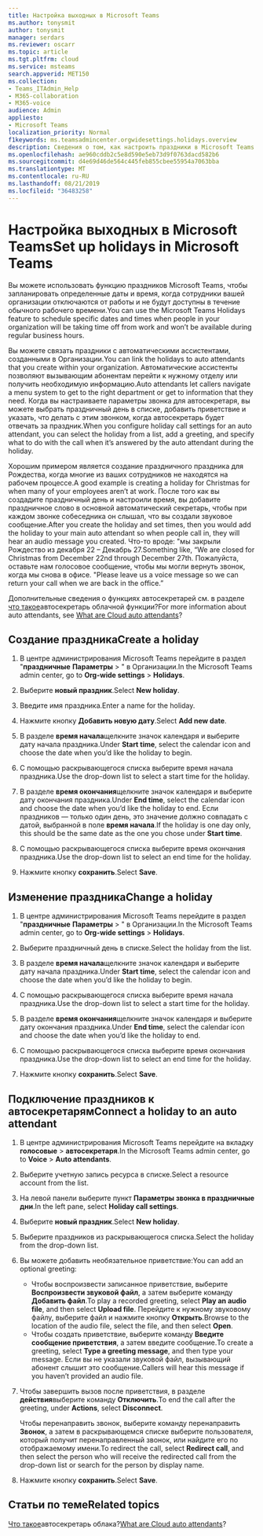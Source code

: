 ```yaml
---
title: Настройка выходных в Microsoft Teams
ms.author: tonysmit
author: tonysmit
manager: serdars
ms.reviewer: oscarr
ms.topic: article
ms.tgt.pltfrm: cloud
ms.service: msteams
search.appverid: MET150
ms.collection:
- Teams_ITAdmin_Help
- M365-collaboration
- M365-voice
audience: Admin
appliesto:
- Microsoft Teams
localization_priority: Normal
f1keywords: ms.teamsadmincenter.orgwidesettings.holidays.overview
description: Сведения о том, как настроить праздники в Microsoft Teams и присоединиться к своему автосекретарь.
ms.openlocfilehash: ae960cddb2c5e8d590e5eb73d9f0763dacd582b6
ms.sourcegitcommit: d4e69d46de564c445feb855cbee55954a7063bba
ms.translationtype: MT
ms.contentlocale: ru-RU
ms.lasthandoff: 08/21/2019
ms.locfileid: "36483258"
---
```

# <a name="set-up-holidays-in-microsoft-teams"></a><span data-ttu-id="e0b09-103">Настройка выходных в Microsoft Teams</span><span class="sxs-lookup"><span data-stu-id="e0b09-103">Set up holidays in Microsoft Teams</span></span>

<span data-ttu-id="e0b09-104">Вы можете использовать функцию праздников Microsoft Teams, чтобы запланировать определенные даты и время, когда сотрудники вашей организации отключаются от работы и не будут доступны в течение обычного рабочего времени.</span><span class="sxs-lookup"><span data-stu-id="e0b09-104">You can use the Microsoft Teams Holidays feature to schedule specific dates and times when people in your organization will be taking time off from work and won’t be available during regular business hours.</span></span> 

<span data-ttu-id="e0b09-105">Вы можете связать праздники с автоматическими ассистентами, созданными в Организации.</span><span class="sxs-lookup"><span data-stu-id="e0b09-105">You can link the holidays to auto attendants that you create within your organization.</span></span> <span data-ttu-id="e0b09-106">Автоматические ассистенты позволяют вызывающим абонентам перейти к нужному отделу или получить необходимую информацию.</span><span class="sxs-lookup"><span data-stu-id="e0b09-106">Auto attendants let callers navigate a menu system to get to the right department or get to information that they need.</span></span> <span data-ttu-id="e0b09-107">Когда вы настраиваете параметры звонка для автосекретаря, вы можете выбрать праздничный день в списке, добавить приветствие и указать, что делать с этим звонком, когда автосекретарь будет отвечать за праздник.</span><span class="sxs-lookup"><span data-stu-id="e0b09-107">When you configure holiday call settings for an auto attendant, you can select the holiday from a list, add a greeting, and specify what to do with the call when it’s answered by the auto attendant during the holiday.</span></span>

<span data-ttu-id="e0b09-108">Хорошим примером является создание праздничного праздника для Рождества, когда многие из ваших сотрудников не находятся на рабочем процессе.</span><span class="sxs-lookup"><span data-stu-id="e0b09-108">A good example is creating a holiday for Christmas for when many of your employees aren’t at work.</span></span> <span data-ttu-id="e0b09-109">После того как вы создадите праздничный день и настроили время, вы добавите праздничное слово в основной автоматический секретарь, чтобы при каждом звонке собеседника он слышал, что вы создали звуковое сообщение.</span><span class="sxs-lookup"><span data-stu-id="e0b09-109">After you create the holiday and set times, then you would add the holiday to your main auto attendant so when people call in, they will hear an audio message you created.</span></span> <span data-ttu-id="e0b09-110">Что-то вроде: "мы закрыли Рождество из декабря 22 – Декабрь 27.</span><span class="sxs-lookup"><span data-stu-id="e0b09-110">Something like, “We are closed for Christmas from December 22nd through December 27th.</span></span> <span data-ttu-id="e0b09-111">Пожалуйста, оставьте нам голосовое сообщение, чтобы мы могли вернуть звонок, когда мы снова в офисе. "</span><span class="sxs-lookup"><span data-stu-id="e0b09-111">Please leave us a voice message so we can return your call when we are back in the office.”</span></span>

<span data-ttu-id="e0b09-112">Дополнительные сведения о функциях автосекретарей см. в разделе [что такое](what-are-phone-system-auto-attendants.md)автосекретарь облачной функции?</span><span class="sxs-lookup"><span data-stu-id="e0b09-112">For more information about auto attendants, see [What are Cloud auto attendants](what-are-phone-system-auto-attendants.md)?</span></span>  

## <a name="create-a-holiday"></a><span data-ttu-id="e0b09-113">Создание праздника</span><span class="sxs-lookup"><span data-stu-id="e0b09-113">Create a holiday</span></span>

1. <span data-ttu-id="e0b09-114">В центре администрирования Microsoft Teams перейдите в раздел "**праздничные** **Параметры** > " в Организации.</span><span class="sxs-lookup"><span data-stu-id="e0b09-114">In the Microsoft Teams admin center, go to **Org-wide settings** > **Holidays**.</span></span>

2. <span data-ttu-id="e0b09-115">Выберите **новый праздник**.</span><span class="sxs-lookup"><span data-stu-id="e0b09-115">Select **New holiday**.</span></span>

3. <span data-ttu-id="e0b09-116">Введите имя праздника.</span><span class="sxs-lookup"><span data-stu-id="e0b09-116">Enter a name for the holiday.</span></span>

4. <span data-ttu-id="e0b09-117">Нажмите кнопку **Добавить новую дату**.</span><span class="sxs-lookup"><span data-stu-id="e0b09-117">Select **Add new date**.</span></span>

5. <span data-ttu-id="e0b09-118">В разделе **время начала**щелкните значок календаря и выберите дату начала праздника.</span><span class="sxs-lookup"><span data-stu-id="e0b09-118">Under **Start time**, select the calendar icon and choose the date when you’d like the holiday to begin.</span></span>

6. <span data-ttu-id="e0b09-119">С помощью раскрывающегося списка выберите время начала праздника.</span><span class="sxs-lookup"><span data-stu-id="e0b09-119">Use the drop-down list to select a start time for the holiday.</span></span>

7. <span data-ttu-id="e0b09-120">В разделе **время окончания**щелкните значок календаря и выберите дату окончания праздника.</span><span class="sxs-lookup"><span data-stu-id="e0b09-120">Under **End time**, select the calendar icon and choose the date when you’d like the holiday to end.</span></span> <span data-ttu-id="e0b09-121">Если праздников — только один день, это значение должно совпадать с датой, выбранной в поле **время начала**.</span><span class="sxs-lookup"><span data-stu-id="e0b09-121">If the holiday is one day only, this should be the same date as the one you chose under **Start time**.</span></span>

8. <span data-ttu-id="e0b09-122">С помощью раскрывающегося списка выберите время окончания праздника.</span><span class="sxs-lookup"><span data-stu-id="e0b09-122">Use the drop-down list to select an end time for the holiday.</span></span>

9. <span data-ttu-id="e0b09-123">Нажмите кнопку **сохранить**.</span><span class="sxs-lookup"><span data-stu-id="e0b09-123">Select **Save**.</span></span>

## <a name="change-a-holiday"></a><span data-ttu-id="e0b09-124">Изменение праздника</span><span class="sxs-lookup"><span data-stu-id="e0b09-124">Change a holiday</span></span>

1. <span data-ttu-id="e0b09-125">В центре администрирования Microsoft Teams перейдите в раздел "**праздничные** **Параметры** > " в Организации.</span><span class="sxs-lookup"><span data-stu-id="e0b09-125">In the Microsoft Teams admin center, go to **Org-wide settings** > **Holidays**.</span></span>

2. <span data-ttu-id="e0b09-126">Выберите праздничный день в списке.</span><span class="sxs-lookup"><span data-stu-id="e0b09-126">Select the holiday from the list.</span></span>

3. <span data-ttu-id="e0b09-127">В разделе **время начала**щелкните значок календаря и выберите дату начала праздника.</span><span class="sxs-lookup"><span data-stu-id="e0b09-127">Under **Start time**, select the calendar icon and choose the date when you’d like the holiday to begin.</span></span>

4. <span data-ttu-id="e0b09-128">С помощью раскрывающегося списка выберите время начала праздника.</span><span class="sxs-lookup"><span data-stu-id="e0b09-128">Use the drop-down list to select a start time for the holiday.</span></span>

5. <span data-ttu-id="e0b09-129">В разделе **время окончания**щелкните значок календаря и выберите дату окончания праздника.</span><span class="sxs-lookup"><span data-stu-id="e0b09-129">Under **End time**, select the calendar icon and choose the date when you’d like the holiday to end.</span></span> 

6. <span data-ttu-id="e0b09-130">С помощью раскрывающегося списка выберите время окончания праздника.</span><span class="sxs-lookup"><span data-stu-id="e0b09-130">Use the drop-down list to select an end time for the holiday.</span></span>

7. <span data-ttu-id="e0b09-131">Нажмите кнопку **сохранить**.</span><span class="sxs-lookup"><span data-stu-id="e0b09-131">Select **Save**.</span></span>

## <a name="connect-a-holiday-to-an-auto-attendant"></a><span data-ttu-id="e0b09-132">Подключение праздников к автосекретарям</span><span class="sxs-lookup"><span data-stu-id="e0b09-132">Connect a holiday to an auto attendant</span></span>

1. <span data-ttu-id="e0b09-133">В центре администрирования Microsoft Teams перейдите на вкладку **голосовые** > **автосекретаря**.</span><span class="sxs-lookup"><span data-stu-id="e0b09-133">In the Microsoft Teams admin center, go to **Voice** > **Auto attendants**.</span></span>
2. <span data-ttu-id="e0b09-134">Выберите учетную запись ресурса в списке.</span><span class="sxs-lookup"><span data-stu-id="e0b09-134">Select a resource account from the list.</span></span>
3. <span data-ttu-id="e0b09-135">На левой панели выберите пункт **Параметры звонка в праздничные дни**.</span><span class="sxs-lookup"><span data-stu-id="e0b09-135">In the left pane, select **Holiday call settings**.</span></span>
4. <span data-ttu-id="e0b09-136">Выберите **новый праздник**.</span><span class="sxs-lookup"><span data-stu-id="e0b09-136">Select **New holiday**.</span></span>
5. <span data-ttu-id="e0b09-137">Выберите праздников из раскрывающегося списка.</span><span class="sxs-lookup"><span data-stu-id="e0b09-137">Select the holiday from the drop-down list.</span></span>
6. <span data-ttu-id="e0b09-138">Вы можете добавить необязательное приветствие:</span><span class="sxs-lookup"><span data-stu-id="e0b09-138">You can add an optional greeting:</span></span>
    - <span data-ttu-id="e0b09-139">Чтобы воспроизвести записанное приветствие, выберите **Воспроизвести звуковой файл**, а затем выберите команду **Добавить файл**.</span><span class="sxs-lookup"><span data-stu-id="e0b09-139">To play a recorded greeting, select **Play an audio file**, and then select **Upload file**.</span></span> <span data-ttu-id="e0b09-140">Перейдите к нужному звуковому файлу, выберите файл и нажмите кнопку **Открыть**.</span><span class="sxs-lookup"><span data-stu-id="e0b09-140">Browse to the location of the audio file, select the file, and then select **Open**.</span></span>
    - <span data-ttu-id="e0b09-141">Чтобы создать приветствие, выберите команду **Введите сообщение приветствия**, а затем введите сообщение.</span><span class="sxs-lookup"><span data-stu-id="e0b09-141">To create a greeting, select **Type a greeting message**, and then type your message.</span></span> <span data-ttu-id="e0b09-142">Если вы не указали звуковой файл, вызывающий абонент слышит это сообщение.</span><span class="sxs-lookup"><span data-stu-id="e0b09-142">Callers will hear this message if you haven’t provided an audio file.</span></span>
7. <span data-ttu-id="e0b09-143">Чтобы завершить вызов после приветствия, в разделе **действия**выберите команду **Отключить**.</span><span class="sxs-lookup"><span data-stu-id="e0b09-143">To end the call after the greeting, under **Actions**, select **Disconnect**.</span></span> 

    <span data-ttu-id="e0b09-144">Чтобы перенаправить звонок, выберите команду перенаправить **Звонок**, а затем в раскрывающемся списке выберите пользователя, который получит перенаправленный звонок, или найдите его по отображаемому имени.</span><span class="sxs-lookup"><span data-stu-id="e0b09-144">To redirect the call, select **Redirect call**, and then select the person who will receive the redirected call from the drop-down list or search for the person by display name.</span></span>
8. <span data-ttu-id="e0b09-145">Нажмите кнопку **сохранить**.</span><span class="sxs-lookup"><span data-stu-id="e0b09-145">Select **Save**.</span></span>

## <a name="related-topics"></a><span data-ttu-id="e0b09-146">Статьи по теме</span><span class="sxs-lookup"><span data-stu-id="e0b09-146">Related topics</span></span>

<span data-ttu-id="e0b09-147">[Что такое](what-are-phone-system-auto-attendants.md)автосекретарь облака?</span><span class="sxs-lookup"><span data-stu-id="e0b09-147">[What are Cloud auto attendants](what-are-phone-system-auto-attendants.md)?</span></span>